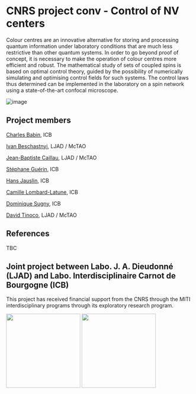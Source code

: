 # CNRS project conv - Control of NV centers

Colour centres are an innovative alternative for storing and processing quantum information under laboratory conditions that are
much less restrictive than other quantum systems. In order to go beyond proof of concept, it is necessary to make the operation of colour centres
more efficient and robust. The mathematical study of sets of coupled spins is based on optimal control theory, guided by the possibility of
numerically simulating and optimising control fields for such systems. The control laws thus determined can be implemented in the laboratory on a spin network using a state-of-the-art confocal microscope.

![image](https://github.com/user-attachments/assets/da1b30e1-1883-4a45-8be5-161ad252f15b)

## Project members

[Charles Babin](https://icb.cnrs.fr/equipe/babin-charles/), ICB

[Ivan Beschastnyi](https://sites.google.com/view/ivan-bes), LJAD / McTAO

[Jean-Baptiste Caillau](https://caillau.perso.math.cnrs.fr), LJAD / McTAO

[Stéphane Guérin](https://icb.cnrs.fr/equipe/stephane-guerin/), ICB

[Hans Jauslin](https://icb.cnrs.fr/equipe/hans-rudolf-jauslin/), ICB

[Camille Lombard-Latune](https://icb.cnrs.fr/equipe/lombard-latune-camille/), ICB

[Dominique Sugny](https://icb.cnrs.fr/equipe/dominique-sugny/), ICB

[David Tinoco](https://team.inria.fr/mctao/team-members/), LJAD / McTAO

## References

TBC

## Joint project between Labo. J. A. Dieudonné (LJAD) and Labo. Interdisciplinaire Carnot de Bourgogne (ICB)

This project has received financial support from the CNRS through the MITI interdisciplinary programs through its exploratory research program.

<img src="https://github.com/user-attachments/assets/309cc10a-1a5f-40ef-8b21-77fb82ffeab5" height="200">
<img src="https://github.com/user-attachments/assets/bfb956bd-ed09-4c51-92cd-688583ed7135" height="200">
